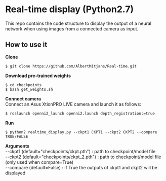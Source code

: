 # Real-time display (Python2.7)
This repo contains the code structure to display the output of a neural network when using images from a connected camera as input.

## How to use it  

**Clone**  
```
$ git clone https://github.com/AlbertMitjans/Real-time.git
```

**Download pre-trained weights**
```
$ cd checkpoints
$ bash get_weights.sh
```

**Connect camera**  
Connect an Asus XtionPRO LIVE camera and launch it as follows:
```
$ roslaunch openni2_launch openni2.launch depth_registration:=true
```

**Run**
```
$ python2 realtime_display.py --ckpt1 CKPT1 --ckpt2 CKPT2 --compare TRUE/FALSE
```

**Arguments**  
--ckpt1 (default="checkpoints/ckpt.pth") : path to checkpoint/model file  
--ckpt2 (default="checkpoints/ckpt_2.pth") : path to checkpoint/model file (only used when compare=True)  
--compare (default=False) : if True the outputs of ckpt1 and ckpt2 will be displayed  
